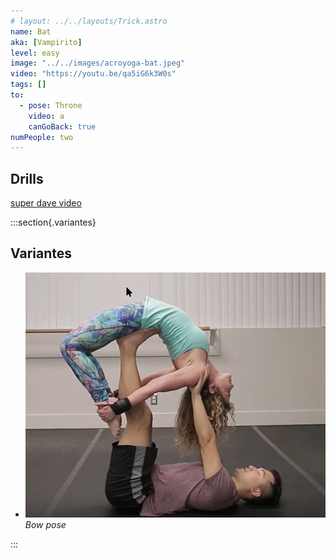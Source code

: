 ```yaml
---
# layout: ../../layouts/Trick.astro
name: Bat
aka: [Vampirito]
level: easy
image: "../../images/acroyoga-bat.jpeg"
video: "https://youtu.be/qa5iG6k3W0s"
tags: []
to:
  - pose: Throne
    video: a
    canGoBack: true
numPeople: two
---
```


## Drills

[super dave video](https://www.youtube.com/watch?v=qa5iG6k3W0s)

:::section{.variantes}

## Variantes

- ![Untitled 1](../../images/Untitled_1_ea056f5828.png)
  _Bow pose_

:::

